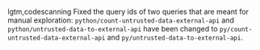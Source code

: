 lgtm,codescanning
Fixed the query ids of two queries that are meant for manual exploration: `python/count-untrusted-data-external-api` and `python/untrusted-data-to-external-api` have been changed to `py/count-untrusted-data-external-api` and `py/untrusted-data-to-external-api`.
